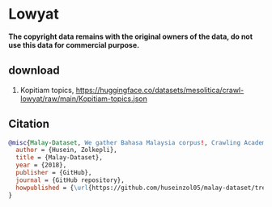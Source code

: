 # Lowyat

**The copyright data remains with the original owners of the data, do not use this data for commercial purpose.**

## download

1. Kopitiam topics, https://huggingface.co/datasets/mesolitica/crawl-lowyat/raw/main/Kopitiam-topics.json

## Citation

```bibtex
@misc{Malay-Dataset, We gather Bahasa Malaysia corpus!, Crawling Academia.edu,
  author = {Husein, Zolkepli},
  title = {Malay-Dataset},
  year = {2018},
  publisher = {GitHub},
  journal = {GitHub repository},
  howpublished = {\url{https://github.com/huseinzol05/malay-dataset/tree/master/crawl/academia-edu}}
}
```